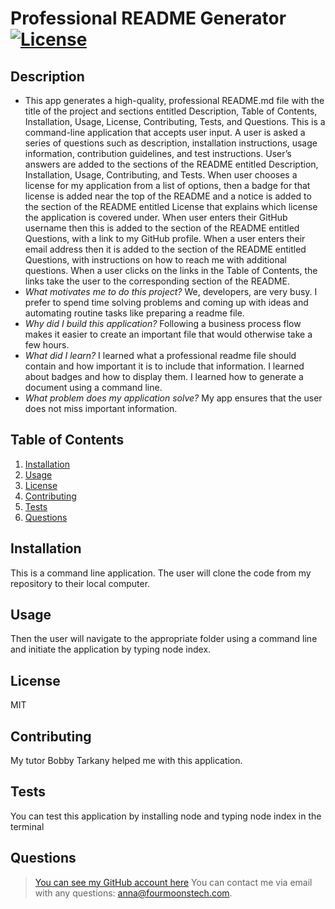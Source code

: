 
# Professional README Generator  [![License](https://img.shields.io/badge/License-EPL_1.0-red.svg)](https://opensource.org/licenses/EPL-1.0)


 

## Description
     
* This app generates a high-quality, professional README.md file with the title of the project and sections entitled Description, Table of Contents, Installation, Usage, License, Contributing, Tests, and Questions. This is a command-line application that accepts user input.  A user is asked a series of questions such as description, installation instructions, usage information, contribution guidelines, and test instructions. User’s answers are added to the sections of the README entitled Description, Installation, Usage, Contributing, and Tests. When user chooses a license for my application from a list of options, then a badge for that license is added near the top of the README and a notice is added to the section of the README entitled License that explains which license the application is covered under. When user enters their GitHub username then this is added to the section of the README entitled Questions, with a link to my GitHub profile. When a user enters their email address then it is added to the section of the README entitled Questions, with instructions on how to reach me with additional questions. When a user clicks on the links in the Table of Contents, the links take the user to the corresponding section of the README.  
* _What motivates me to do this project?_ We, developers, are very busy. I prefer to spend time solving problems and coming up with ideas and automating routine tasks like preparing a readme file.
* _Why did I build this application?_ Following a business process flow makes it easier to create an important file that would otherwise take a few hours. 
* _What did I learn?_ I learned what a professional readme file should contain and how important it is to include that information. I learned about badges and how to display them. I learned how to generate a document using a command line.  
* _What problem does my application solve?_ My app ensures that the user does not miss important information.  
      

## Table of Contents
    
1. [Installation](#installation)
1. [Usage](#usage)
1. [License](#license)
1. [Contributing](#contributing)
1. [Tests](#tests)
1. [Questions](#tests)

## Installation
This is a command line application. The user will clone the code from my repository to their local computer. 

## Usage
Then the user will navigate to the appropriate folder using a command line and initiate the application by typing node index. 
## License
MIT
## Contributing
My tutor Bobby Tarkany helped me with this application. 
## Tests
You can test this application by installing node and typing node index in the terminal
## Questions
>[You can see my GitHub account here](https://github.com/Four-Moons-Tech  "See my other projects")
>You can contact me via email with any questions: anna@fourmoonstech.com.




    